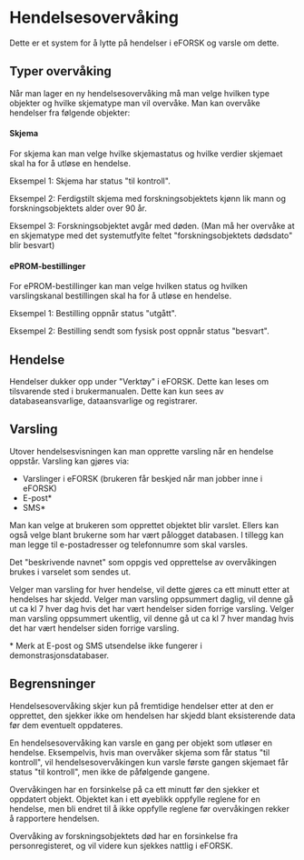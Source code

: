# Hendelsesovervåking

Dette er et system for å lytte på hendelser i eFORSK og varsle om dette.

## Typer overvåking

Når man lager en ny hendelsesovervåking må man velge hvilken type objekter og hvilke skjematype man vil overvåke. 
Man kan overvåke hendelser fra følgende objekter:

#### Skjema

For skjema kan man velge hvilke skjemastatus og hvilke verdier skjemaet skal ha for å utløse en hendelse.

Eksempel 1: Skjema har status "til kontroll".

Eksempel 2: Ferdigstilt skjema med forskningsobjektets kjønn lik mann og forskningsobjektets alder over 90 år.

Eksempel 3: Forskningsobjektet avgår med døden. (Man må her overvåke at en skjematype med det systemutfylte feltet "forskningsobjektets dødsdato" blir besvart)


#### ePROM-bestillinger

For ePROM-bestillinger kan man velge hvilken status og hvilken varslingskanal bestillingen skal ha for å utløse en hendelse.

Eksempel 1: Bestilling oppnår status "utgått".

Eksempel 2: Bestilling sendt som fysisk post oppnår status "besvart".

## Hendelse

Hendelser dukker opp under "Verktøy" i eFORSK. Dette kan leses om tilsvarende sted i brukermanualen. Dette kan kun sees av databaseansvarlige, dataansvarlige og registrarer.

## Varsling

Utover hendelsesvisningen kan man opprette varsling når en hendelse oppstår. Varsling kan gjøres via:
* Varslinger i eFORSK (brukeren får beskjed når man jobber inne i eFORSK)
* E-post*
* SMS*

Man kan velge at brukeren som opprettet objektet blir varslet. 
Ellers kan også velge blant brukerne som har vært pålogget databasen.
I tillegg kan man legge til e-postadresser og telefonnumre som skal varsles.

Det "beskrivende navnet" som oppgis ved opprettelse av overvåkingen brukes i varselet som sendes ut.

Velger man varsling for hver hendelse, vil dette gjøres ca ett minutt etter at hendelses har skjedd. 
Velger man varsling oppsummert daglig, vil denne gå ut ca kl 7 hver dag hvis det har vært hendelser siden forrige varsling. 
Velger man varsling oppsummert ukentlig, vil denne gå ut ca kl 7 hver mandag hvis det har vært hendelser siden forrige varsling.

\* Merk at E-post og SMS utsendelse ikke fungerer i demonstrasjonsdatabaser.

## Begrensninger

Hendelsesovervåking skjer kun på fremtidige hendelser etter at den er opprettet, den sjekker ikke om hendelsen har skjedd blant eksisterende data før dem eventuelt oppdateres.

En hendelsesovervåking kan varsle en gang per objekt som utløser en hendelse. Eksempelvis, 
hvis man overvåker skjema som får status "til kontroll", 
vil hendelsesovervåkingen kun varsle første gangen skjemaet får status "til kontroll", men ikke de påfølgende gangene.

Overvåkingen har en forsinkelse på ca ett minutt før den sjekker et oppdatert objekt. Objektet kan i ett øyeblikk oppfylle reglene for en hendelse, men bli endret til å ikke oppfylle reglene før overvåkingen rekker å rapportere hendelsen.

Overvåking av forskningsobjektets død har en forsinkelse fra personregisteret, og vil videre kun sjekkes nattlig i eFORSK.


